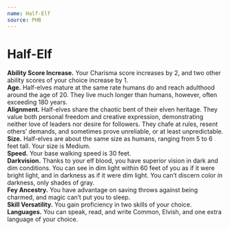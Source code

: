 ```yaml
---
name: Half-Elf
source: PHB
---
```

# Half-Elf

**Ability Score Increase.** Your Charisma score
increases by 2, and two other ability scores of your
choice increase by 1.<br/>
**Age.** Half-elves mature at the same rate humans
do and reach adulthood around the age of 20. They
live much longer than humans, however, often
exceeding 180 years.<br/>
**Alignment.** Half-elves share the chaotic bent of their
elven heritage. They value both personal freedom and
creative expression, demonstrating neither love
of leaders nor desire for followers. They chafe at
rules, resent others’ demands, and sometimes prove
unreliable, or at least unpredictable.<br/>
**Size.** Half-elves are about the same size as humans,
ranging from 5 to 6 feet tall. Your size is Medium.<br/>
**Speed.** Your base walking speed is 30 feet.<br/>
**Darkvision.** Thanks to your elf blood, you have
superior vision in dark and dim conditions. You can
see in dim light within 60 feet of you as if it were bright
light, and in darkness as if it were dim light. You can’t
discern color in darkness, only shades of gray.<br/>
**Fey Ancestry.** You have advantage on saving throws
against being charmed, and magic can’t put you to sleep.<br/>
**Skill Versatility.** You gain proficiency in two skills
of your choice.<br/>
**Languages.** You can speak, read, and write Common,
Elvish, and one extra language of your choice.